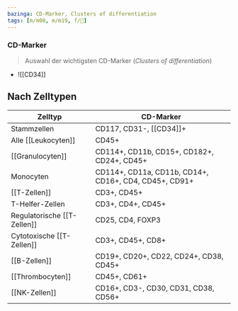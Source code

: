 ```yaml
---
bazinga: CD-Marker, Clusters of differentiation
tags: [m/m08, m/m19, f/💉]
---
```

### CD-Marker
> Auswahl der wichtigsten CD-Marker (*Clusters of differentiation*)

- ![[CD34]]



## Nach Zelltypen
Zelltyp|CD-Marker
-|-|
Stammzellen|CD117, CD31-, [[CD34]]+
Alle [[Leukocyten]]|CD45+
[[Granulocyten]]|CD114+, CD11b, CD15+, CD182+, CD24+, CD45+
Monocyten|CD114+, CD11a, CD11b, CD14+, CD16+, CD4, CD45+, CD91+
[[T-Zellen]]|CD3+, CD45+
T-Helfer-Zellen|CD3+, CD4+, CD45+
Regulatorische [[T-Zellen]]|CD25, CD4, FOXP3
Cytotoxische [[T-Zellen]]|CD3+, CD45+, CD8+
[[B-Zellen]]|CD19+, CD20+, CD22, CD24+, CD38, CD45+
[[Thrombocyten]]|CD45+, CD61+
[[NK-Zellen]]|CD16+, CD3-, CD30, CD31, CD38, CD56+
